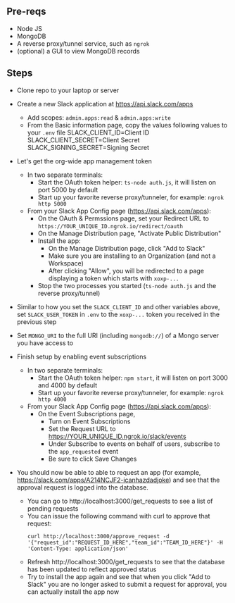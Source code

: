 ## Pre-reqs
- Node JS
- MongoDB
- A reverse proxy/tunnel service, such as `ngrok`
- (optional) a GUI to view MongoDB records

## Steps
- Clone repo to your laptop or server
- Create a new Slack application at https://api.slack.com/apps
  - Add scopes: `admin.apps:read` & `admin.apps:write`
  - From the Basic information page, copy the values following values to your `.env` file
      SLACK_CLIENT_ID=Client ID
      SLACK_CLIENT_SECRET=Client Secret
      SLACK_SIGNING_SECRET=Signing Secret
- Let's get the org-wide app management token
  - In two separate terminals:
    - Start the OAuth token helper: `ts-node auth.js`, it will listen on port 5000 by default
    - Start up your favorite reverse proxy/tunneler, for example: `ngrok http 5000`
  - From your Slack App Config page (https://api.slack.com/apps):
    - On the OAuth & Permssions page, set your Redirect URL to `https://YOUR_UNIQUE_ID.ngrok.io/redirect/oauth`
    - On the Manage Distribution page, "Activate Public Distribution"
    - Install the app:
      - On the Manage Distribution page, click "Add to Slack"
      - Make sure you are installing to an Organization (and not a Workspace)
      - After clicking "Allow", you will be redirected to a page displaying a token which starts with `xoxp-...`
    - Stop the two processes you started (`ts-node auth.js` and the reverse proxy/tunnel)
- Similar to how you set the `SLACK_CLIENT_ID` and other variables above, set `SLACK_USER_TOKEN` in `.env` to the `xoxp-...` token you received in the previous step
- Set `MONGO_URI` to the full URI (including `mongodb://`) of a Mongo server you have access to

- Finish setup by enabling event subscriptions
  - In two separate terminals:
    - Start the OAuth token helper: `npm start`, it will listen on port 3000 and 4000 by default
    - Start up your favorite reverse proxy/tunneler, for example: `ngrok http 4000`
  - From your Slack App Config page (https://api.slack.com/apps):
    - On the Event Subscriptions page,
      - Turn on Event Subscriptions
      - Set the Request URL to https://YOUR_UNIQUE_ID.ngrok.io/slack/events
      - Under Subscribe to events on behalf of users, subscribe to the `app_requested` event
      - Be sure to click Save Changes

- You should now be able to able to request an app (for example, https://slack.com/apps/A214NCJF2-icanhazdadjoke) and see that the approval request is logged into the database.
  - You can go to http://localhost:3000/get_requests to see a list of pending requests
  - You can issue the following command with curl to approve that request:
      ```
      curl http://localhost:3000/approve_request -d '{"request_id":"REQUEST_ID_HERE","team_id":"TEAM_ID_HERE"}' -H 'Content-Type: application/json'
      ```
  - Refresh http://localhost:3000/get_requests to see that the database has been updated to reflect approved status
  - Try to install the app again and see that when you click "Add to Slack" you are no longer asked to submit a request for approval, you can actually install the app now